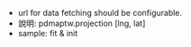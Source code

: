  * url for data fetching should be configurable.
 * 說明: pdmaptw.projection [lng, lat]
 * sample: fit & init
